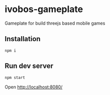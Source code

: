 # ivobos-gameplate
Gameplate for build threejs based mobile games
## Installation
```
npm i
```
## Run dev server
```
npm start
```
Open [http://localhost:8080/](http://localhost:8080/)

